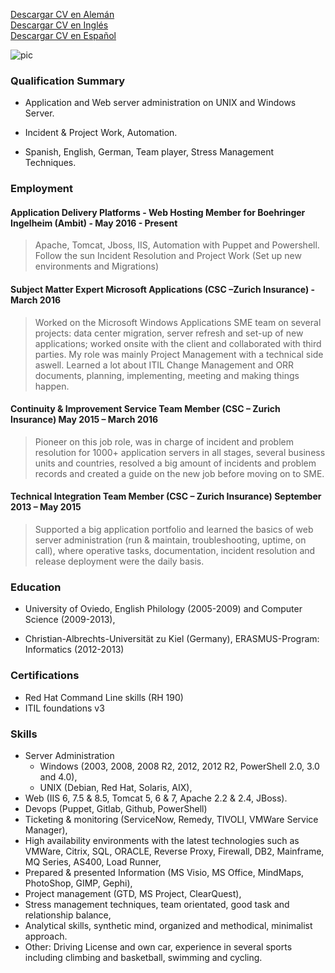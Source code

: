 [Descargar CV en Alemán](https://drive.google.com/open?id=0B1kbXXDWKhzjTmdhRk95cm0wY00)  
[Descargar CV en Inglés](https://drive.google.com/open?id=0B1kbXXDWKhzjbjdRWGc0WXpQZm8)  
[Descargar CV en Español](https://drive.google.com/open?id=0B1kbXXDWKhzjdGtsendrcTd2WUE)  
  
![pic](https://www.linkedin.com/mpr/mpr/p/1/005/036/37c/27f9959.jpg)

### Qualification Summary

*   Application and Web server administration on UNIX and Windows Server.

*   Incident & Project Work, Automation.

*   Spanish, English, German, Team player, Stress Management Techniques.

### Employment

#### Application Delivery Platforms - Web Hosting Member for Boehringer Ingelheim (Ambit) - May 2016 - Present

> Apache, Tomcat, Jboss, IIS, Automation with Puppet and Powershell. Follow the sun Incident Resolution and Project Work (Set up new environments and Migrations)

#### Subject Matter Expert Microsoft Applications (CSC –Zurich Insurance) - March 2016

> Worked on the Microsoft Windows Applications SME team on several projects: data center migration, server refresh and set-up of new applications; worked onsite with the client and collaborated with third parties. My role was mainly Project Management with a technical side aswell. Learned a lot about ITIL Change Management and ORR documents, planning, implementing, meeting and making things happen.

#### Continuity & Improvement Service Team Member (CSC – Zurich Insurance) May 2015 – March 2016

> Pioneer on this job role, was in charge of incident and problem resolution for 1000+ application servers in all stages, several business units and countries, resolved a big amount of incidents and problem records and created a guide on the new job before moving on to SME.

#### Technical Integration Team Member (CSC – Zurich Insurance) September 2013 – May 2015

> Supported a big application portfolio and learned the basics of web server administration (run & maintain, troubleshooting, uptime, on call), where operative tasks, documentation, incident resolution and release deployment were the daily basis.

### Education

*   University of Oviedo, English Philology (2005-2009) and Computer Science (2009-2013),

*   Christian-Albrechts-Universität zu Kiel (Germany), ERASMUS-Program: Informatics (2012-2013)

### Certifications

*   Red Hat Command Line skills (RH 190)
*   ITIL foundations v3

### Skills

*   Server Administration
    *   Windows (2003, 2008, 2008 R2, 2012, 2012 R2, PowerShell 2.0, 3.0 and 4.0),
    *   UNIX (Debian, Red Hat, Solaris, AIX),
*   Web (IIS 6, 7.5 & 8.5, Tomcat 5, 6 & 7, Apache 2.2 & 2.4, JBoss).
*   Devops (Puppet, Gitlab, Github, PowerShell)
*   Ticketing & monitoring (ServiceNow, Remedy, TIVOLI, VMWare Service Manager),
*   High availability environments with the latest technologies such as VMWare, Citrix, SQL, ORACLE, Reverse Proxy, Firewall, DB2, Mainframe, MQ Series, AS400, Load Runner,
*   Prepared & presented Information (MS Visio, MS Office, MindMaps, PhotoShop, GIMP, Gephi),
*   Project management (GTD, MS Project, ClearQuest),
*   Stress management techniques, team orientated, good task and relationship balance,
*   Analytical skills, synthetic mind, organized and methodical, minimalist approach.
*   Other: Driving License and own car, experience in several sports including climbing and basketball, swimming and cycling.
